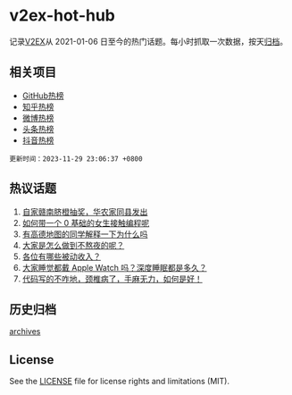 # v2ex-hot-hub

 记录[V2EX](https://www.v2ex.com/)从 2021-01-06 日至今的热门话题。每小时抓取一次数据，按天[归档](archives)。
 
 ## 相关项目

- [GitHub热榜](https://github.com/snaildev/github-hot-hub)
- [知乎热榜](https://github.com/snaildev/zhihu-hot-hub)
- [微博热榜](https://github.com/snaildev/weibo-hot-hub)
- [头条热榜](https://github.com/snaildev/toutiao-hot-hub)
- [抖音热榜](https://github.com/snaildev/douyin-hot-hub)


 `更新时间：2023-11-29 23:06:37 +0800`

## 热议话题

1. [自家赣南脐橙抽奖，华农家同县发出](https://www.v2ex.com/t/996196)
1. [如何带一个 0 基础的女生接触编程呢](https://www.v2ex.com/t/996151)
1. [有高德地图的同学解释一下为什么吗](https://www.v2ex.com/t/996160)
1. [大家是怎么做到不熬夜的呢？](https://www.v2ex.com/t/996172)
1. [各位有哪些被动收入？](https://www.v2ex.com/t/996202)
1. [大家睡觉都戴 Apple Watch 吗？深度睡眠都是多久？](https://www.v2ex.com/t/996242)
1. [代码写的不咋地，颈椎病了，手麻无力，如何是好！](https://www.v2ex.com/t/996107)

## 历史归档

[archives](archives)

## License

See the [LICENSE](LICENSE) file for license rights and limitations (MIT).
